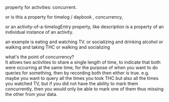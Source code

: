 
property for activities:  concurrent.

or is this a property for timelog / daybook , concurrency, 

or an activity-of-a-timelogEntry property, like description is a property of an individual instance of an activity.


an example is eating and watching TV.
or socializing and drinking alcohol
or walking and taking THC
or walking and socializing


what's the point of concurrency?  
It allows two activities to share a single length of time, to indicate that both were occurring at the same time, 
for the purpose of when you want to do queries for something, then by recording both then either is true.
e.g. maybe you want to query all the times you took THC but also all the times you watched TV, but if you did not have the ability to mark them concurrently,
then you would only be able to mark one of them thus missing the other from your data.